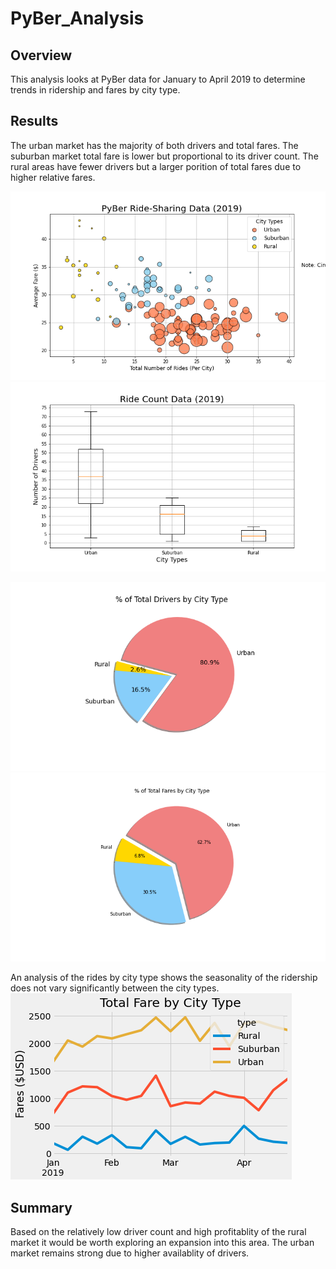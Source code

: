 # PyBer_Analysis

## Overview
This analysis looks at PyBer data for January to April 2019 to determine trends in ridership and fares by city type. 

## Results
The urban market has the majority of both drivers and total fares.  The suburban market total fare is lower but proportional to its driver count.  The rural areas have fewer drivers but a larger porition of total fares due to higher relative fares.  

![Fare by Rides](Analysis/Fig1.png)
![Ride Count](Analysis/Fig4.png)

![Driver Pct](Analysis/Fig7.png) ![Fare Pct](Analysis/Fig5.png)

An analysis of the rides by city type shows the seasonality of the ridership does not vary significantly between the city types.  
![Line Trend](Analysis/Pyber_fare_summary.png)

## Summary
Based on the relatively low driver count and high profitablity of the rural market it would be worth exploring an expansion into this area.  The urban market remains strong due to higher availablity of drivers.  
